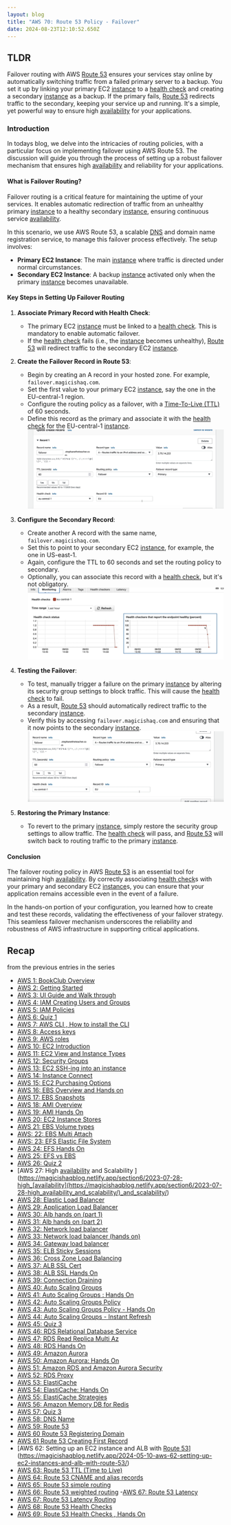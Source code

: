 ```yaml
---
layout: blog
title: "AWS 70: Route 53 Policy - Failover"
date: 2024-08-23T12:10:52.650Z
---
```


## TLDR

Failover routing with AWS [Route 53](https://magicishaqblog.netlify.app/2024-04-19-aws-Route53-overview/) ensures your services stay online by automatically switching traffic from a failed primary server to a backup. You set it up by linking your primary EC2 [instance](https://magicishaqblog.netlify.app/2023-02-24-aws-10-EC2/) to a [health check](https://magicishaqblog.netlify.app/2024-09-08-aws-68-Route-53-Health-checks/) and creating a secondary [instance](https://magicishaqblog.netlify.app/2023-02-24-aws-10-EC2/) as a backup. If the primary fails, [Route 53](https://magicishaqblog.netlify.app/2024-04-19-aws-Route53-overview/) redirects traffic to the secondary, keeping your service up and running. It's a simple, yet powerful way to ensure high [availability](https://magicishaqblog.netlify.app/section6/2023-07-28-high_availability_and_scalability/) for your applications.

### Introduction

In todays blog, we delve into the intricacies of routing policies, with a particular focus on implementing failover using AWS Route 53. The discussion will guide you through the process of setting up a robust failover mechanism that ensures high [availability](https://magicishaqblog.netlify.app/section6/2023-07-28-high_availability_and_scalability/) and reliability for your applications.

#### What is Failover Routing?

Failover routing is a critical feature for maintaining the uptime of your services. It enables automatic redirection of traffic from an unhealthy primary [instance](https://magicishaqblog.netlify.app/2023-02-24-aws-10-EC2/) to a healthy secondary [instance](https://magicishaqblog.netlify.app/2023-02-24-aws-10-EC2/), ensuring continuous service [availability](https://magicishaqblog.netlify.app/section6/2023-07-28-high_availability_and_scalability/).

In this scenario, we use AWS Route 53, a scalable [DNS](https://magicishaqblog.netlify.app/2024-03-12-aws-58-DNS-name/) and domain name registration service, to manage this failover process effectively. The setup involves:

- **Primary EC2 Instance**: The main [instance](https://magicishaqblog.netlify.app/2023-02-24-aws-10-EC2/) where traffic is directed under normal circumstances.
- **Secondary EC2 Instance**: A backup [instance](https://magicishaqblog.netlify.app/2023-02-24-aws-10-EC2/) activated only when the primary [instance](https://magicishaqblog.netlify.app/2023-02-24-aws-10-EC2/) becomes unavailable.

#### Key Steps in Setting Up Failover Routing

1. **Associate Primary Record with Health Check**:

   - The primary EC2 [instance](https://magicishaqblog.netlify.app/2023-02-24-aws-10-EC2/) must be linked to a [health check](https://magicishaqblog.netlify.app/2024-09-08-aws-68-Route-53-Health-checks/). This is mandatory to enable automatic failover.
   - If the [health check](https://magicishaqblog.netlify.app/2024-09-08-aws-68-Route-53-Health-checks/) fails (i.e., the [instance](https://magicishaqblog.netlify.app/2023-02-24-aws-10-EC2/) becomes unhealthy), [Route 53](https://magicishaqblog.netlify.app/2024-04-19-aws-Route53-overview/) will redirect traffic to the secondary EC2 [instance](https://magicishaqblog.netlify.app/2023-02-24-aws-10-EC2/).

2. **Create the Failover Record in Route 53**:

   - Begin by creating an A record in your hosted zone. For example, `failover.magicishaq.com`.
   - Set the first value to your primary EC2 [instance](https://magicishaqblog.netlify.app/2023-02-24-aws-10-EC2/), say the one in the EU-central-1 region.
   - Configure the routing policy as a failover, with a [Time-To-Live (TTL)](https://magicishaqblog.netlify.app/2024-05-17-aws-63-Route53-TTL/) of 60 seconds.
   - Define this record as the primary and associate it with the [health check](https://magicishaqblog.netlify.app/2024-09-08-aws-68-Route-53-Health-checks/) for the EU-central-1 [instance](https://magicishaqblog.netlify.app/2023-02-24-aws-10-EC2/).
     ![screenshot of creating the first failover record](/blog/src/images/70/70-1.png)

3. **Configure the Secondary Record**:

   - Create another A record with the same name, `failover.magicishaq.com`.
   - Set this to point to your secondary EC2 [instance](https://magicishaqblog.netlify.app/2023-02-24-aws-10-EC2/), for example, the one in US-east-1.
   - Again, configure the TTL to 60 seconds and set the routing policy to secondary.
   - Optionally, you can associate this record with a [health check](https://magicishaqblog.netlify.app/2024-09-08-aws-68-Route-53-Health-checks/), but it's not obligatory.
     ![screenshot of creating the second failover record](/blog/src/images/70/70-2.png)

4. **Testing the Failover**:

   - To test, manually trigger a failure on the primary [instance](https://magicishaqblog.netlify.app/2023-02-24-aws-10-EC2/) by altering its security group settings to block traffic. This will cause the [health check](https://magicishaqblog.netlify.app/2024-09-08-aws-68-Route-53-Health-checks/) to fail.
   - As a result, [Route 53](https://magicishaqblog.netlify.app/2024-04-19-aws-Route53-overview/) should automatically redirect traffic to the secondary [instance](https://magicishaqblog.netlify.app/2023-02-24-aws-10-EC2/).
   - Verify this by accessing `failover.magicishaq.com` and ensuring that it now points to the secondary [instance](https://magicishaqblog.netlify.app/2023-02-24-aws-10-EC2/).
     ![screenshot of testing the failovers](/blog/src/images/70/70-3.png)

5. **Restoring the Primary Instance**:
   - To revert to the primary [instance](https://magicishaqblog.netlify.app/2023-02-24-aws-10-EC2/), simply restore the security group settings to allow traffic. The [health check](https://magicishaqblog.netlify.app/2024-09-08-aws-68-Route-53-Health-checks/) will pass, and [Route 53](https://magicishaqblog.netlify.app/2024-04-19-aws-Route53-overview/) will switch back to routing traffic to the primary [instance](https://magicishaqblog.netlify.app/2023-02-24-aws-10-EC2/).

#### Conclusion

The failover routing policy in AWS [Route 53](https://magicishaqblog.netlify.app/2024-04-19-aws-Route53-overview/) is an essential tool for maintaining high [availability](https://magicishaqblog.netlify.app/section6/2023-07-28-high_availability_and_scalability/). By correctly associating [health check](https://magicishaqblog.netlify.app/2024-09-08-aws-68-Route-53-Health-checks/)s with your primary and secondary EC2 [instance](https://magicishaqblog.netlify.app/2023-02-24-aws-10-EC2/)s, you can ensure that your application remains accessible even in the event of a failure.

In the hands-on portion of your configuration, you learned how to create and test these records, validating the effectiveness of your failover strategy. This seamless failover mechanism underscores the reliability and robustness of AWS infrastructure in supporting critical applications.

## Recap

from the previous entries in the series

- [AWS 1: BookClub Overview](https://magicishaqblog.netlify.app/aws/)
- [AWS 2: Getting Started](https://magicishaqblog.netlify.app/2023-01-23-aws-2-getting-started/)
- [AWS 3: UI Guide and Walk through](https://magicishaqblog.netlify.app/2023-01-27-aws-3-UI-guide-and-walkthrough)
- [AWS 4: IAM Creating Users and Groups](https://magicishaqblog.netlify.app/2023-01-28-aws-4-IAM)
- [AWS 5: IAM Policies](https://magicishaqblog.netlify.app/2023-02-03-aws-5-IAM-polices)
- [AWS 6: Quiz 1 ](https://magicishaqblog.netlify.app/aws-quiz-one)
- [AWS 7: AWS CLI , How to install the CLI](https://magicishaqblog.netlify.app/2023-10-03-aws-7-cli)
- [AWS 8: Access keys](https://magicishaqblog.netlify.app/2023-10-03-aws-8-access-keys)
- [AWS 9: AWS roles](https://magicishaqblog.netlify.app/2023-02-17-aws-9-roles)
- [AWS 10: EC2 Introduction](https://magicishaqblog.netlify.app/2023-02-24-aws-10-EC2/)
- [AWS 11: EC2 View and Instance Types](https://magicishaqblog.netlify.app/2023-03-03-aws-11-EC2-View-and-instance-types)
- [AWS 12: Security Groups](https://magicishaqblog.netlify.app/2023-03-10-aws-12-security-groups)
- [AWS 13: EC2 SSH-ing into an instance](https://magicishaqblog.netlify.app/2023-03-17-aws-13-ssh)
- [AWS 14: Instance Connect](https://magicishaqblog.netlify.app/2023-03-24-aws-14-instance-connect)
- [AWS 15: EC2 Purchasing Options](https://magicishaqblog.netlify.app/2023-03-31-aws-15-EC2-purchasing-options)
- [AWS 16: EBS Overview and Hands on](https://magicishaqblog.netlify.app/2023-04-14-aws-16-EBS-Overview-and-Hands-On)
- [AWS 17: EBS Snapshots](https://magicishaqblog.netlify.app/2023-04-21-aws-17-ebs-snapshots)
- [AWS 18: AMI Overview](https://magicishaqblog.netlify.app/2023-04-28-aws-18-ami)
- [AWS 19: AMI Hands On](https://magicishaqblog.netlify.app/2023-06-02-aws-19-AMI-Hands-On)
- [AWS 20: EC2 Instance Stores](https://magicishaqblog.netlify.app/2023-06-09-aws-20-EC2-Instance-Store)
- [AWS 21: EBS Volume types](https://magicishaqblog.netlify.app/2023-06-16-aws-21-EBS-volume-types)
- [AWS: 22: EBS Multi Attach](https://magicishaqblog.netlify.app/2023-06-23-aws-22-EBS-Multi-Attach)
- [AWS: 23: EFS Elastic File System](https://magicishaqblog.netlify.app/2023-06-30-aws-23-EFS-Elastic-File-System)
- [AWS 24: EFS Hands On](https://magicishasblog.netlify.app/2023-07-07-aws-24-EFS-Hands-On)
- [AWS 25: EFS vs EBS](https://magicishasblog.netlify.app/2023-07-14-aws-25-EFS-vs-EBS)
- [AWS 26: Quiz 2](https://magicishaqblog.netlify.app/quiz-2/2023-07-21-aws-26-quiz-2/)
- [AWS 27: High [availability](https://magicishaqblog.netlify.app/section6/2023-07-28-high_availability_and_scalability/) and Scalability ](<https://magicishaqblog.netlify.app/section6/2023-07-28-high_[availability](https://magicishaqblog.netlify.app/section6/2023-07-28-high_availability_and_scalability/)_and_scalability/>)
- [AWS 28: Elastic Load Balancer](https://magicishaqblog.netlify.app/ElasticLoadBalancing/2023-08-11-aws-28-elastic-load-balancing/)
- [AWS 29: Application Load Balancer](https://magicishaqblog.netlify.app/ApplicationLoadBalancer/2023-08-18-aws-29-applicaton-load-balancer/)
- [AWS 30: Alb hands on (part 1)](https://magicishaqblog.netlify.app/ApplicationLoadBalancer/2023-08-25-aws-30-alb-hands-on/)
- [AWS 31: Alb hands on (part 2)](https://magicishaqblog.netlify.app/ApplicationLoadBalancer/2023-09-01-aws-31-more-on-alb/)
- [AWS 32: Network load balancer](https://magicishaqblog.netlify.app/NLB/2023-09-09-aws-32-network-load-balancer/)
- [AWS 33: Network load balancer (hands on)](https://magicishaqblog.netlify.app/NLB/2023-09-15-aws-33-network-load-balancer-hands-on/)
- [AWS 34: Gateway load balancer](https://magicishaqblog.netlify.app/GatewayLoadBalancer/2023-09-22-aws-34-gateway-load-balancer/)
- [AWS 35: ELB Sticky Sessions](https://magicishaqblog.netlify.app/ElasticLoadBalancing/2022-09-29-aws-35-ELB-Sticky-sessions/)
- [AWS 36: Cross Zone Load Balancing](https://magicishaqblog.netlify.app/CrossZoneLoadBalancing/2023-10-06-aws-36-cross-zone-load-balancing/)
- [AWS 37: ALB SSL Cert](https://magicishaqblog.netlify.app/ElasticLoadBalancing/2023-10-13-aws-37-ALB-SSL-Cert/)
- [AWS 38: ALB SSL Hands On](https://magicishaqblog.netlify.app/ElasticLoadBalancing/2023-10-20-aws-38-ALB-SSL-Hands-On/)
- [AWS 39: Connection Draining](https://magicishaqblog.netlify.app/2023-27-10-aws-39-connection-draining/)
- [AWS 40: Auto Scaling Groups](https://magicishaqblog.netlify.app/2023-11-10-aws-40-Auto-Scaling-Groups/)
- [AWS 41: Auto Scaling Groups : Hands On](https://magicishaqblog.netlify.app/2023-11-17-aws-41-auto-scaling-groups-hands-on/)
- [AWS 42: Auto Scaling Groups Policy](https://magicishaqblog.netlify.app/2023-11-24-aws-42-Auto-Scaling-Groups-Policy/)
- [AWS 43: Auto Scaling Groups Policy - Hands On](https://magicishaqblog.netlify.app/2023-12-01-aws-43-auto-scaling-groups-hands-on/)
- [AWS 44: Auto Scaling Groups - Instant Refresh](https://magicishaqblog.netlify.app/2023-12-08-aws-44-auto-scaling-groups-instant-refresh/)
- [AWS 45: Quiz 3](https://magicishaqblog.netlify.app/quiz-3/2023-12-15-aws-45-quiz-3/)
- [AWS 46: RDS Relational Database Service](https://magicishaqblog.netlify.app/2023-12-22-aws-46-RDS/)
- [AWS 47: RDS Read Replica Multi Az](https://magicishaqblog.netlify.app/2023-29-12-aws-47-RDS-read-replica-Multi-Az/)
- [AWS 48: RDS Hands On](https://magicishaqblog.netlify.app/2023-05-01-aws-48-RDS-Hands-On/)
- [AWS 49: Amazon Aurora](https://magicishaqblog.netlify.app/2023-01-12-aws-49-Amazon-Aurora/)
- [AWS 50: Amazon Aurora: Hands On](https://magicishaqblog.netlify.app/2024-01-19-aws-50-Amazon-Aurora-hands-on/)
- [AWS 51: Amazon RDS and Amazon Aurora Security](https://magicishaqblog.netlify.app/2024-01-26-aws-51-Amazon-RDS-and-Amazon-Aurora-Security/)
- [AWS 52: RDS Proxy](https://magicishaqblog.netlify.app/2024-02-02-aws-52-RDS-Proxy/)
- [AWS 53: ElastiCache](https://magicishaqblog.netlify.app/2024-02-09-aws-53-ElastiCache/)
- [AWS 54: ElastiCache: Hands On](https://magicishaqblog.netlify.app/StructuredClone/2024-02-16-aws-54-ElastiCache-Hands-On/)
- [AWS 55: ElastiCache Strategies](https://magicishaqblog.netlify.app/2024-01-03-aws-55-ElastiCache-Strategies/)
- [AWS 56: Amazon Memory DB for Redis](https://magicishaqblog.netlify.app/2023-03-15-aws-56-AmazonMemoryDB-for-Redis/)
- [AWS 57: Quiz 3](https://magicishaqblog.netlify.app/quiz-4/2023-03-22-aws-57-quiz-4/)
- [AWS 58: DNS Name](https://magicishaqblog.netlify.app/2024-03-12-aws-58-DNS-name/)
- [AWS 59: Route 53](https://magicishaqblog.netlify.app/2024-04-19-aws-Route53-overview/)
- [AWS 60 Route 53 Registering Domain](https://magicishaqblog.netlify.app/2024-04-26-aws-60-Route53-registering-domain/)
- [AWS 61 Route 53 Creating First Record](https://magicishaqblog.netlify.app/2024-05-03-aws-61-Route53-Creating-First-Record/)
- [AWS 62: Setting up an EC2 instance and ALB with [Route 53](https://magicishaqblog.netlify.app/2024-04-19-aws-Route53-overview/)](https://magicishaqblog.netlify.app/2024-05-10-aws-62-setting-up-ec2-instances-and-alb-with-route-53/)
- [AWS 63: Route 53 TTL (Time to Live)](https://magicishaqblog.netlify.app/2024-05-17-aws-63-Route53-TTL/)
- [AWS 64: Route 53 CNAME and alias records](https://magicishaqblog.netlify.app/2024-05-07-aws-64-CNAME-alias-records/)
- [AWS 65: Route 53 simple routing](https://magicishaqblog.netlify.app/2024-12-07-aws-65-Route53-simple-routing/)
- [AWS 66: Route 53 weighted routing](https://magicishaqblog.netlify.app/2024-19-07-aws-route53-weighted-routing/) -[AWS 67: Route 53 Latency](https://magicishaqblog.netlify.app/2024-07-26-aws-67-route53-latency-routing/)
- [AWS 67: Route 53 Latency Routing](https://magicishaqblog.netlify.app/2024-07-26-aws-67-route53-latency-routing/)
- [AWS 68: Route 53 Health Checks](https://magicishaqblog.netlify.app/2024-09-08-aws-68-Route-53-Health-checks/)
- [AWS 69: Route 53 Health Checks , Hands On](https://magicishaqblog.netlify.app/2024-08-16-aws-69-Health-checks-hands-on/)
